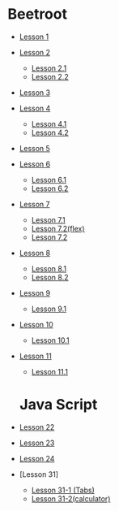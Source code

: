 # Beetroot
* [Lesson 1](https://natalyademiyanova.github.io/beetroot/Lesson_1)
* [Lesson 2](https://natalyademiyanova.github.io/beetroot//Lesson_2)
  * [Lesson 2.1](https://natalyademiyanova.github.io/beetroot/Lesson_2/1)
  * [Lesson 2.2](https://natalyademiyanova.github.io/beetroot/Lesson_2/2)
* [Lesson 3](https://github.com/NatalyaDemiyanova/NatalyaDemiyanova.github.io)
* [Lesson 4](https://natalyademiyanova.github.io/beetroot/Lesson_4)
  * [Lesson 4.1](https://natalyademiyanova.github.io/beetroot/Lesson_4/4.1)
  * [Lesson 4.2](https://natalyademiyanova.github.io/beetroot/Lesson_4/4.2)
* [Lesson 5](https://natalyademiyanova.github.io/beetroot/Lesson_5)
* [Lesson 6](https://natalyademiyanova.github.io/beetroot/Lesson_6)
  * [Lesson 6.1](https://natalyademiyanova.github.io/beetroot/Lesson_6/6.1)
  * [Lesson 6.2](https://natalyademiyanova.github.io/beetroot/Lesson_6/6.2)
* [Lesson 7](https://natalyademiyanova.github.io/beetroot/Lesson_7)
  * [Lesson 7.1](https://natalyademiyanova.github.io/beetroot/Lesson_7/7.1)
  * [Lesson 7.2(flex)](https://natalyademiyanova.github.io/beetroot/Lesson_7/7.2(flex))
  * [Lesson 7.2](https://natalyademiyanova.github.io/beetroot/Lesson_7/7.2)
* [Lesson 8](https://natalyademiyanova.github.io/beetroot/Lesson_8)
  * [Lesson 8.1](https://natalyademiyanova.github.io/beetroot/Lesson_8/8.1)
  * [Lesson 8.2](https://natalyademiyanova.github.io/beetroot/Lesson_8/8.2)
* [Lesson 9](https://natalyademiyanova.github.io/beetroot/Lesson_9)
  * [Lesson 9.1](https://natalyademiyanova.github.io/beetroot/Lesson_9/9.1)
* [Lesson 10](https://natalyademiyanova.github.io/beetroot/Lesson_10)
  * [Lesson 10.1](https://natalyademiyanova.github.io/beetroot/10-1(Cahee-blog))
* [Lesson 11](https://natalyademiyanova.github.io/beetroot/Lesson_11)
  * [Lesson 11.1](https://natalyademiyanova.github.io/beetroot/11-1)
  
  # Java Script
* [Lesson 22](https://natalyademiyanova.github.io/beetroot/Lesson_22)
* [Lesson 23](https://natalyademiyanova.github.io/beetroot/Lesson_23)
* [Lesson 24](https://natalyademiyanova.github.io/beetroot/Lesson_24(Function))
* [Lesson 31]
  * [Lesson 31-1 (Tabs)](https://natalyademiyanova.github.io/beetroot/Lesson_31/Task-1)
  * [Lesson 31-2(calculator)](https://natalyademiyanova.github.io/beetroot/Lesson_31/Task-2)
 



